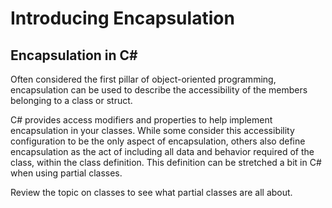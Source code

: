 # Introducing Encapsulation
## Encapsulation in C#
Often considered the first pillar of object-oriented programming, encapsulation can be used to describe the accessibility of the members belonging to a class or struct.

C# provides access modifiers and properties to help implement encapsulation in your classes. While some consider this accessibility configuration to be the only aspect of encapsulation, others also define encapsulation as the act of including all data and behavior required of the class, within the class definition. This definition can be stretched a bit in C# when using partial classes.

Review the topic on classes to see what partial classes are all about.
